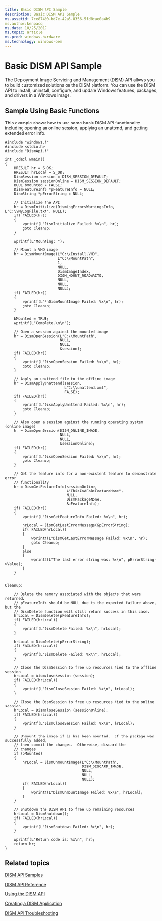 ```yaml
---
title: Basic DISM API Sample
description: Basic DISM API Sample
ms.assetid: 7ce87490-bd7e-42a5-8356-5fd8cae0a4b9
ms.author:kenpacq
ms.date: 10/25/2017
ms.topic: article
ms.prod: windows-hardware
ms.technology: windows-oem
---
```


# Basic DISM API Sample


The Deployment Image Servicing and Management (DISM) API allows you to build customized solutions on the DISM platform. You can use the DISM API to install, uninstall, configure, and update Windows features, packages, and drivers in a Windows image.

## <span id="Sample_Using_Basic_Functions"></span><span id="sample_using_basic_functions"></span><span id="SAMPLE_USING_BASIC_FUNCTIONS"></span>Sample Using Basic Functions


This example shows how to use some basic DISM API functionality including opening an online session, applying an unattend, and getting extended error info.

``` syntax
#include "windows.h"
#include <stdio.h>
#include "DismApi.h"

int _cdecl wmain()
{
    HRESULT hr = S_OK; 
    HRESULT hrLocal = S_OK; 
    DismSession session = DISM_SESSION_DEFAULT; 
    DismSession sessionOnline = DISM_SESSION_DEFAULT; 
    BOOL bMounted = FALSE; 
    DismFeatureInfo *pFeatureInfo = NULL; 
    DismString *pErrorString = NULL; 

    // Initialize the API
    hr = DismInitialize(DismLogErrorsWarningsInfo, L"C:\\MyLogFile.txt", NULL); 
    if( FAILED(hr)) 
    {
        wprintf(L"DismInitialize Failed: %x\n", hr); 
        goto Cleanup; 
    }

    wprintf(L"Mounting: ");

    // Mount a VHD image 
    hr = DismMountImage(L"C:\\Install.VHD",
                        L"C:\\MountPath",
                        1, 
                        NULL, 
                        DismImageIndex, 
                        DISM_MOUNT_READWRITE, 
                        NULL, 
                        NULL, 
                        NULL); 
    if( FAILED(hr)) 
    {
        wprintf(L"\nDismMountImage Failed: %x\n", hr); 
        goto Cleanup; 
    }

    bMounted = TRUE; 
    wprintf(L"Complete.\n\n");

    // Open a session against the mounted image
    hr = DismOpenSession(L"C:\\MountPath",
                         NULL, 
                         NULL, 
                         &session); 
    if( FAILED(hr)) 
    {
        wprintf(L"DismOpenSession Failed: %x\n", hr); 
        goto Cleanup; 
    }

    // Apply an unattend file to the offline image
    hr = DismApplyUnattend(session, 
                           L"C:\\unattend.xml",
                           FALSE); 
    if( FAILED(hr)) 
    {
        wprintf(L"DismApplyUnattend Failed: %x\n", hr); 
        goto Cleanup; 
    }

    // Also open a session against the running operating system (online image) 
    hr = DismOpenSession(DISM_ONLINE_IMAGE, 
                         NULL, 
                         NULL, 
                         &sessionOnline); 
    if( FAILED(hr)) 
    {
        wprintf(L"DismOpenSession Failed: %x\n", hr); 
        goto Cleanup; 
    }

    // Get the feature info for a non-existent feature to demonstrate error
    // functionality
    hr = DismGetFeatureInfo(sessionOnline, 
                            L"ThisIsAFakeFeatureName",
                            NULL, 
                            DismPackageNone, 
                            &pFeatureInfo); 
    if( FAILED(hr)) 
    {
        wprintf(L"DismGetFeatureInfo Failed: %x\n", hr); 

        hrLocal = DismGetLastErrorMessage(&pErrorString); 
        if( FAILED(hrLocal)) 
        {
            wprintf(L"DismGetLastErrorMessage Failed: %x\n", hr); 
            goto Cleanup; 
        }
        else
        {
            wprintf(L"The last error string was: %s\n", pErrorString->Value); 
        }
    }


Cleanup: 

    // Delete the memory associated with the objects that were returned. 
    // pFeatureInfo should be NULL due to the expected failure above, but the
    // DismDelete function will still return success in this case. 
    hrLocal = DismDelete(pFeatureInfo); 
    if( FAILED(hrLocal)) 
    {
        wprintf(L"DismDelete Failed: %x\n", hrLocal); 
    }

    hrLocal = DismDelete(pErrorString); 
    if( FAILED(hrLocal)) 
    {
        wprintf(L"DismDelete Failed: %x\n", hrLocal); 
    }

    // Close the DismSession to free up resources tied to the offline session
    hrLocal = DismCloseSession (session); 
    if( FAILED(hrLocal)) 
    {
        wprintf(L"DismCloseSession Failed: %x\n", hrLocal); 
    }

    // Close the DismSession to free up resources tied to the online session
    hrLocal = DismCloseSession (sessionOnline); 
    if( FAILED(hrLocal)) 
    {
        wprintf(L"DismCloseSession Failed: %x\n", hrLocal); 
    }

    // Unmount the image if is has been mounted.  If the package was successfully added,
    // then commit the changes.  Otherwise, discard the
    // changes
    if (bMounted) 
    {
        hrLocal = DismUnmountImage(L"C:\\MountPath",
                                   DISM_DISCARD_IMAGE, 
                                   NULL, 
                                   NULL, 
                                   NULL); 
        if( FAILED(hrLocal)) 
        {
            wprintf(L"DismUnmountImage Failed: %x\n", hrLocal); 
        }
    }

    // Shutdown the DISM API to free up remaining resources
    hrLocal = DismShutdown();
    if( FAILED(hrLocal)) 
    {
        wprintf(L"DismShutdown Failed: %x\n", hr); 
    }

    wprintf(L"Return code is: %x\n", hr); 
    return hr; 
}
```

## <span id="related_topics"></span>Related topics


[DISM API Samples](dism-api-samples.md)

[DISM API Reference](dism-api-reference.md)

[Using the DISM API](using-the-dism-api.md)

[Creating a DISM Application](creating-a-dism-application.md)

[DISM API Troubleshooting](dism-api-troubleshooting.md)

 

 




